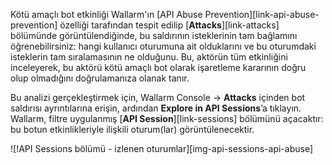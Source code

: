 Kötü amaçlı bot etkinliği Wallarm'ın [API Abuse Prevention][link-api-abuse-prevention] özelliği tarafından tespit edilip [**Attacks**][link-attacks] bölümünde görüntülendiğinde, bu saldırının isteklerinin tam bağlamını öğrenebilirsiniz: hangi kullanıcı oturumuna ait olduklarını ve bu oturumdaki isteklerin tam sıralamasının ne olduğunu. Bu, aktörün tüm etkinliğini inceleyerek, bu aktörü kötü amaçlı bot olarak işaretleme kararının doğru olup olmadığını doğrulamanıza olanak tanır.

Bu analizi gerçekleştirmek için, Wallarm Console → **Attacks** içinden bot saldırısı ayrıntılarına erişin, ardından **Explore in API Sessions**’a tıklayın. Wallarm, filtre uygulanmış [**API Session**][link-sessions] bölümünü açacaktır: bu botun etkinlikleriyle ilişkili oturum(lar) görüntülenecektir.

![!API Sessions bölümü - izlenen oturumlar][img-api-sessions-api-abuse]